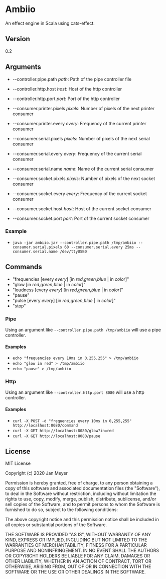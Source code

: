 # Ambiio #

An effect engine in Scala using cats-effect.

## Version ##

0.2

## Arguments ##

* --controller.pipe.path *path*: Path of the pipe controller file

* --controller.http.host *host*: Host of the http controller
* --controller.http.port *port*: Port of the http controller

* --consumer.printer.pixels *pixels*: Number of pixels of the next printer consumer
* --consumer.printer.every *every*: Frequency of the current printer consumer

* --consumer.serial.pixels *pixels*: Number of pixels of the next serial consumer
* --consumer.serial.every *every*: Frequency of the current serial consumer
* --consumer.serial.name *name*: Name of the current serial consumer

* --consumer.socket.pixels *pixels*: Number of pixels of the next socket consumer
* --consumer.socket.every *every*: Frequency of the current socket consumer
* --consumer.socket.host *host*: Host of the current socket consumer
* --consumer.socket.port *port*: Port of the current socket consumer

### Example ###
* `java -jar ambiio.jar --controller.pipe.path /tmp/ambiio --consumer.serial.pixels 60 --consumer.serial.every 25ms --consumer.serial.name /dev/ttyUSB0`

## Commands ##

* "frequencies [every *every*] [in *red*,*green*,*blue* | in *color*]"
* "glow [in *red*,*green*,*blue* | in *color*]"
* "loudness [every *every*] [in *red*,*green*,*blue* | in *color*]"
* "pause"
* "pulse [every *every*] [in *red*,*green*,*blue* | in *color*]"
* "stop"

### Pipe ###

Using an argument like `--controller.pipe.path /tmp/ambiio` will use a pipe controller.

#### Examples ####
* `echo "frequencies every 10ms in 0,255,255" > /tmp/ambiio`
* `echo "glow in red" > /tmp/ambiio`
* `echo "pause" > /tmp/ambiio`

### Http ###

Using an argument like `--controller.http.port 8080` will use a http controller.

#### Examples ####
* `curl -X POST -d "frequencies every 10ms in 0,255,255" http://localhost:8080/command`
* `curl -X GET http://localhost:8080/glow?in=red`
* `curl -X GET http://localhost:8080/pause`

## License ##

MIT License

Copyright (c) 2020 Jan Meyer

Permission is hereby granted, free of charge, to any person obtaining a copy
of this software and associated documentation files (the "Software"), to deal
in the Software without restriction, including without limitation the rights
to use, copy, modify, merge, publish, distribute, sublicense, and/or sell
copies of the Software, and to permit persons to whom the Software is
furnished to do so, subject to the following conditions:

The above copyright notice and this permission notice shall be included in all
copies or substantial portions of the Software.

THE SOFTWARE IS PROVIDED "AS IS", WITHOUT WARRANTY OF ANY KIND, EXPRESS OR
IMPLIED, INCLUDING BUT NOT LIMITED TO THE WARRANTIES OF MERCHANTABILITY,
FITNESS FOR A PARTICULAR PURPOSE AND NONINFRINGEMENT. IN NO EVENT SHALL THE
AUTHORS OR COPYRIGHT HOLDERS BE LIABLE FOR ANY CLAIM, DAMAGES OR OTHER
LIABILITY, WHETHER IN AN ACTION OF CONTRACT, TORT OR OTHERWISE, ARISING FROM,
OUT OF OR IN CONNECTION WITH THE SOFTWARE OR THE USE OR OTHER DEALINGS IN THE
SOFTWARE.
